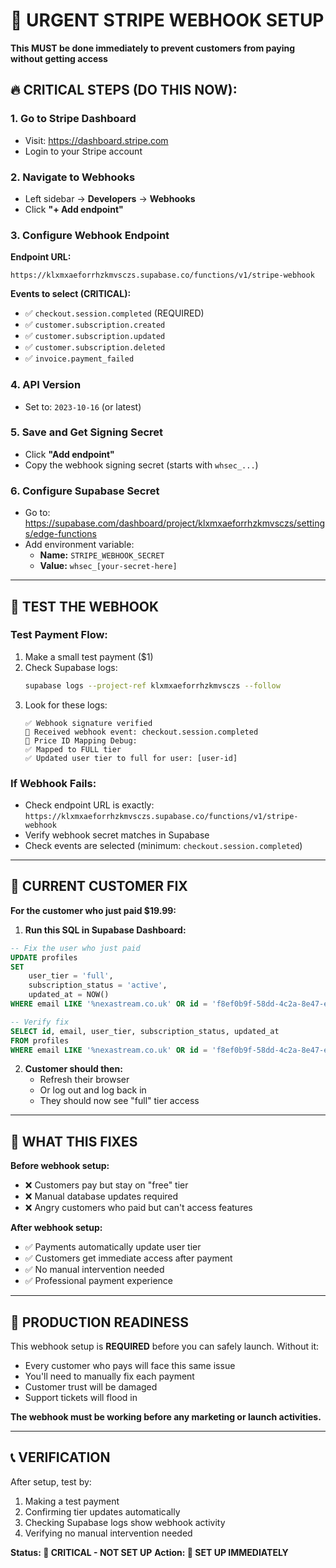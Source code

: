 # 🚨 URGENT STRIPE WEBHOOK SETUP
**This MUST be done immediately to prevent customers from paying without getting access**

## 🔥 CRITICAL STEPS (DO THIS NOW):

### 1. **Go to Stripe Dashboard**
- Visit: https://dashboard.stripe.com
- Login to your Stripe account

### 2. **Navigate to Webhooks**
- Left sidebar → **Developers** → **Webhooks**
- Click **"+ Add endpoint"**

### 3. **Configure Webhook Endpoint**
**Endpoint URL:**
```
https://klxmxaeforrhzkmvsczs.supabase.co/functions/v1/stripe-webhook
```

**Events to select (CRITICAL):**
- ✅ `checkout.session.completed` (REQUIRED)
- ✅ `customer.subscription.created`
- ✅ `customer.subscription.updated`  
- ✅ `customer.subscription.deleted`
- ✅ `invoice.payment_failed`

### 4. **API Version**
- Set to: `2023-10-16` (or latest)

### 5. **Save and Get Signing Secret**
- Click **"Add endpoint"**
- Copy the webhook signing secret (starts with `whsec_...`)

### 6. **Configure Supabase Secret**
- Go to: https://supabase.com/dashboard/project/klxmxaeforrhzkmvsczs/settings/edge-functions
- Add environment variable:
  - **Name:** `STRIPE_WEBHOOK_SECRET`  
  - **Value:** `whsec_[your-secret-here]`

---

## 🧪 TEST THE WEBHOOK

### Test Payment Flow:
1. Make a small test payment ($1)
2. Check Supabase logs:
   ```bash
   supabase logs --project-ref klxmxaeforrhzkmvsczs --follow
   ```
3. Look for these logs:
   ```
   ✅ Webhook signature verified
   📨 Received webhook event: checkout.session.completed
   🔧 Price ID Mapping Debug:
   ✅ Mapped to FULL tier
   ✅ Updated user tier to full for user: [user-id]
   ```

### If Webhook Fails:
- Check endpoint URL is exactly: `https://klxmxaeforrhzkmvsczs.supabase.co/functions/v1/stripe-webhook`
- Verify webhook secret matches in Supabase
- Check events are selected (minimum: `checkout.session.completed`)

---

## 🔧 CURRENT CUSTOMER FIX

**For the customer who just paid $19.99:**

1. **Run this SQL in Supabase Dashboard:**
```sql
-- Fix the user who just paid
UPDATE profiles 
SET 
    user_tier = 'full',
    subscription_status = 'active',
    updated_at = NOW()
WHERE email LIKE '%nexastream.co.uk' OR id = 'f8ef0b9f-58dd-4c2a-8e47-eb5b08f5e6fb';

-- Verify fix
SELECT id, email, user_tier, subscription_status, updated_at
FROM profiles 
WHERE email LIKE '%nexastream.co.uk' OR id = 'f8ef0b9f-58dd-4c2a-8e47-eb5b08f5e6fb';
```

2. **Customer should then:**
   - Refresh their browser
   - Or log out and log back in
   - They should now see "full" tier access

---

## 🎯 WHAT THIS FIXES

**Before webhook setup:**
- ❌ Customers pay but stay on "free" tier
- ❌ Manual database updates required
- ❌ Angry customers who paid but can't access features

**After webhook setup:**
- ✅ Payments automatically update user tier
- ✅ Customers get immediate access after payment
- ✅ No manual intervention needed
- ✅ Professional payment experience

---

## 🚨 PRODUCTION READINESS

This webhook setup is **REQUIRED** before you can safely launch. Without it:
- Every customer who pays will face this same issue
- You'll need to manually fix each payment
- Customer trust will be damaged
- Support tickets will flood in

**The webhook must be working before any marketing or launch activities.**

---

## 📞 VERIFICATION

After setup, test by:
1. Making a test payment
2. Confirming tier updates automatically
3. Checking Supabase logs show webhook activity
4. Verifying no manual intervention needed

**Status: 🔴 CRITICAL - NOT SET UP**
**Action: 🚨 SET UP IMMEDIATELY** 